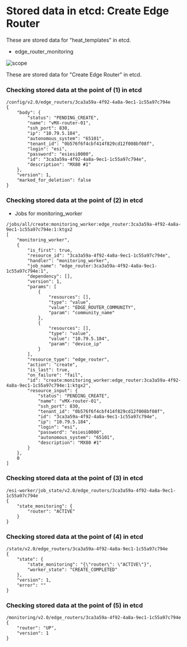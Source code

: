 # Stored data in etcd: Create Edge Router

These are stored data for "heat_templates" in etcd.

* edge_router_monitoring

![scope](../../images/esi_interface.010.png)

These are stored data for "Create Edge Router" in etcd.

### Checking stored data at the point of (1) in etcd

```
/config/v2.0/edge_routers/3ca3a59a-4f92-4a8a-9ec1-1c55a97c794e
{
    "body": {
        "status": "PENDING_CREATE", 
        "name": "vMX-router-01", 
        "ssh_port": 830, 
        "ip": "10.79.5.184", 
        "autonomous_system": "65101", 
        "tenant_id": "0b576f6f4cbf414f829cd12f008bf08f", 
        "login": "esi", 
        "password": "esiesi0000", 
        "id": "3ca3a59a-4f92-4a8a-9ec1-1c55a97c794e", 
        "description": "MX80 #1"
    }, 
    "version": 1, 
    "marked_for_deletion": false
}
```

### Checking stored data at the point of (2) in etcd

* Jobs for monitoring_worker
```
/jobs/all/create:monitoring_worker:edge_router:3ca3a59a-4f92-4a8a-9ec1-1c55a97c794e:1:ktgx2
[
    "monitoring_worker", 
    {
        "is_first": true, 
        "resource_id": "3ca3a59a-4f92-4a8a-9ec1-1c55a97c794e", 
        "handler": "monitoring_worker", 
        "job_name": "edge_router:3ca3a59a-4f92-4a8a-9ec1-1c55a97c794e:1", 
        "dependency": [], 
        "version": 1, 
        "params": [
            {
                "resources": [], 
                "type": "value", 
                "value": "EDGE_ROUTER_COMMUNITY", 
                "param": "community_name"
            }, 
            {
                "resources": [], 
                "type": "value", 
                "value": "10.79.5.184", 
                "param": "device_ip"
            }
        ], 
        "resource_type": "edge_router", 
        "action": "create", 
        "is_last": true, 
        "on_failure": "fail", 
        "id": "create:monitoring_worker:edge_router:3ca3a59a-4f92-4a8a-9ec1-1c55a97c794e:1:ktgx2", 
        "resource_input": {
            "status": "PENDING_CREATE", 
            "name": "vMX-router-01", 
            "ssh_port": 830, 
            "tenant_id": "0b576f6f4cbf414f829cd12f008bf08f", 
            "id": "3ca3a59a-4f92-4a8a-9ec1-1c55a97c794e", 
            "ip": "10.79.5.184", 
            "login": "esi", 
            "password": "esiesi0000", 
            "autonomous_system": "65101", 
            "description": "MX80 #1"
        }
    }, 
    0
]
```

### Checking stored data at the point of (3) in etcd

```
/esi-worker/job_state/v2.0/edge_routers/3ca3a59a-4f92-4a8a-9ec1-1c55a97c794e
{
    "state_monitoring": {
        "router": "ACTIVE"
    }
}
```

### Checking stored data at the point of (4) in etcd

```
/state/v2.0/edge_routers/3ca3a59a-4f92-4a8a-9ec1-1c55a97c794e
{
    "state": {
        "state_monitoring": "{\"router\": \"ACTIVE\"}", 
        "worker_state": "CREATE_COMPLETED"
    }, 
    "version": 1, 
    "error": ""
}
```

### Checking stored data at the point of (5) in etcd

```
/monitoring/v2.0/edge_routers/3ca3a59a-4f92-4a8a-9ec1-1c55a97c794e
{
    "router": "UP", 
    "version": 1
}
```
